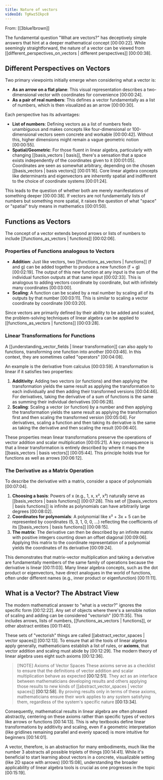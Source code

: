 ```yaml
---
title: Nature of vectors
videoId: TgKwz5Ikpc8
---
```


From: [[3blue1brown]] <br/> 

The fundamental question "What are vectors?" has deceptively simple answers that hint at a deeper mathematical concept <a class="yt-timestamp" data-t="00:00:22">[00:00:22]</a>. While seemingly straightforward, the nature of a vector can be viewed from [[different_perspectives_on_vectors | different perspectives]] <a class="yt-timestamp" data-t="00:00:38">[00:00:38]</a>.

## Different Perspectives on Vectors

Two primary viewpoints initially emerge when considering what a vector is:

*   **As an arrow on a flat plane**: This visual representation describes a two-dimensional vector with coordinates for convenience <a class="yt-timestamp" data-t="00:00:24">[00:00:24]</a>.
*   **As a pair of real numbers**: This defines a vector fundamentally as a list of numbers, which is then visualized as an arrow <a class="yt-timestamp" data-t="00:00:30">[00:00:30]</a>.

Each perspective has its advantages:

*   **List of numbers**: Defining vectors as a list of numbers feels unambiguous and makes concepts like four-dimensional or 100-dimensional vectors seem concrete and workable <a class="yt-timestamp" data-t="00:00:42">[00:00:42]</a>. Without this, higher dimensions might remain a vague geometric notion <a class="yt-timestamp" data-t="00:00:55">[00:00:55]</a>.
*   **Spatial/Geometric**: For those fluent in linear algebra, particularly with changing [[basis_vectors | basis]], there's a sensation that a space exists independently of the coordinates given to it <a class="yt-timestamp" data-t="00:01:05">[00:01:05]</a>. Coordinates are seen as somewhat arbitrary, depending on the chosen [[basis_vectors | basis vectors]] <a class="yt-timestamp" data-t="00:01:16">[00:01:16]</a>. Core linear algebra concepts like determinants and eigenvectors are inherently spatial and indifferent to the choice of coordinate systems <a class="yt-timestamp" data-t="00:01:24">[00:01:24]</a>.

This leads to the question of whether both are merely manifestations of something deeper <a class="yt-timestamp" data-t="00:00:38">[00:00:38]</a>. If vectors are not fundamentally lists of numbers but something more spatial, it raises the question of what "space" or "spatial" truly means in mathematics <a class="yt-timestamp" data-t="00:01:50">[00:01:50]</a>.

## Functions as Vectors

The concept of a vector extends beyond arrows or lists of numbers to include [[functions_as_vectors | functions]] <a class="yt-timestamp" data-t="00:02:06">[00:02:06]</a>.

### Properties of Functions analogous to Vectors

*   **Addition**: Just like vectors, two [[functions_as_vectors | functions]] (f and g) can be added together to produce a new function (f + g) <a class="yt-timestamp" data-t="00:02:19">[00:02:19]</a>. The output of this new function at any input is the sum of the individual function outputs at that same input <a class="yt-timestamp" data-t="00:02:33">[00:02:33]</a>. This is analogous to adding vectors coordinate by coordinate, but with infinitely many coordinates <a class="yt-timestamp" data-t="00:03:00">[00:03:00]</a>.
*   **Scaling**: A function can be scaled by a real number by scaling all of its outputs by that number <a class="yt-timestamp" data-t="00:03:11">[00:03:11]</a>. This is similar to scaling a vector coordinate by coordinate <a class="yt-timestamp" data-t="00:03:20">[00:03:20]</a>.

Since vectors are primarily defined by their ability to be added and scaled, the problem-solving techniques of linear algebra can be applied to [[functions_as_vectors | functions]] <a class="yt-timestamp" data-t="00:03:28">[00:03:28]</a>.

### Linear Transformations for Functions

A [[understanding_vector_fields | linear transformation]] can also apply to functions, transforming one function into another <a class="yt-timestamp" data-t="00:03:46">[00:03:46]</a>. In this context, they are sometimes called "operators" <a class="yt-timestamp" data-t="00:04:08">[00:04:08]</a>.

An example is the derivative from calculus <a class="yt-timestamp" data-t="00:03:59">[00:03:59]</a>. A transformation is linear if it satisfies two properties:

1.  **Additivity**: Adding two vectors (or functions) and then applying the transformation yields the same result as applying the transformation to each individually and then adding their transformed versions <a class="yt-timestamp" data-t="00:04:46">[00:04:46]</a>. For derivatives, taking the derivative of a sum of functions is the same as summing their individual derivatives <a class="yt-timestamp" data-t="00:06:28">[00:06:28]</a>.
2.  **Scaling**: Scaling a vector (or function) by a number and then applying the transformation yields the same result as applying the transformation first and then scaling the transformed version <a class="yt-timestamp" data-t="00:05:04">[00:05:04]</a>. For derivatives, scaling a function and then taking its derivative is the same as taking the derivative and then scaling the result <a class="yt-timestamp" data-t="00:06:40">[00:06:40]</a>.

These properties mean linear transformations preserve the operations of vector addition and scalar multiplication <a class="yt-timestamp" data-t="00:05:21">[00:05:21]</a>. A key consequence is that a linear transformation is entirely described by where it maps the [[basis_vectors | basis vectors]] <a class="yt-timestamp" data-t="00:05:44">[00:05:44]</a>. This principle holds true for functions as well as arrows <a class="yt-timestamp" data-t="00:06:12">[00:06:12]</a>.

### The Derivative as a Matrix Operation

To describe the derivative with a matrix, consider a space of polynomials <a class="yt-timestamp" data-t="00:07:04">[00:07:04]</a>.
1.  **Choosing a basis**: Powers of x (e.g., 1, x, x², x³) naturally serve as [[basis_vectors | basis functions]] <a class="yt-timestamp" data-t="00:07:28">[00:07:28]</a>. This set of [[basis_vectors | basis functions]] is infinite as polynomials can have arbitrarily large degrees <a class="yt-timestamp" data-t="00:08:02">[00:08:02]</a>.
2.  **Coordinates for polynomials**: A polynomial like x² + 3x + 5 can be represented by coordinates (5, 3, 1, 0, 0, ...) reflecting the coefficients of its [[basis_vectors | basis functions]] <a class="yt-timestamp" data-t="00:08:15">[00:08:15]</a>.
3.  **The matrix**: The derivative can then be described by an infinite matrix with positive integers counting down an offset diagonal <a class="yt-timestamp" data-t="00:09:06">[00:09:06]</a>. Applying this matrix to the coordinate representation of a polynomial yields the coordinates of its derivative <a class="yt-timestamp" data-t="00:09:24">[00:09:24]</a>.

This demonstrates that matrix-vector multiplication and taking a derivative are fundamentally members of the same family of operations because the derivative is linear <a class="yt-timestamp" data-t="00:11:03">[00:11:03]</a>. Many linear algebra concepts, such as the dot product or eigenvectors, have direct analogues in the world of functions, often under different names (e.g., inner product or eigenfunction) <a class="yt-timestamp" data-t="00:11:11">[00:11:11]</a>.

## What is a Vector? The Abstract View

The modern mathematical answer to "what is a vector?" ignores the specific form <a class="yt-timestamp" data-t="00:12:22">[00:12:22]</a>. Any set of objects where there's a sensible notion of scaling and adding can be considered "vectorish" <a class="yt-timestamp" data-t="00:11:35">[00:11:35]</a>. This includes arrows, lists of numbers, [[functions_as_vectors | functions]], or other abstract entities <a class="yt-timestamp" data-t="00:11:40">[00:11:40]</a>.

These sets of "vectorish" things are called [[abstract_vector_spaces | vector spaces]] <a class="yt-timestamp" data-t="00:12:13">[00:12:13]</a>. To ensure that all the tools of linear algebra apply generally, mathematicians establish a list of rules, or **axioms**, that vector addition and scaling must abide by <a class="yt-timestamp" data-t="00:12:29">[00:12:29]</a>. The modern theory of linear algebra uses eight such axioms <a class="yt-timestamp" data-t="00:12:36">[00:12:36]</a>.

> [!NOTE] Axioms of Vector Spaces
> These axioms serve as a checklist to ensure that the definitions of vector addition and scalar multiplication behave as expected <a class="yt-timestamp" data-t="00:12:51">[00:12:51]</a>. They act as an interface between mathematicians developing results and others applying those results to new kinds of [[abstract_vector_spaces | vector spaces]] <a class="yt-timestamp" data-t="00:12:58">[00:12:58]</a>. By proving results only in terms of these axioms, mathematicians ensure their work applies to any system satisfying them, regardless of the system's specific nature <a class="yt-timestamp" data-t="00:13:34">[00:13:34]</a>.

Consequently, mathematical results in linear algebra are often phrased abstractly, centering on these axioms rather than specific types of vectors like arrows or functions <a class="yt-timestamp" data-t="00:14:13">[00:14:13]</a>. This is why textbooks define linear transformations by additivity and scaling, even if a geometric interpretation (like gridlines remaining parallel and evenly spaced) is more intuitive for beginners <a class="yt-timestamp" data-t="00:14:01">[00:14:01]</a>.

A vector, therefore, is an abstraction for many embodiments, much like the number 3 abstracts all possible triplets of things <a class="yt-timestamp" data-t="00:14:41">[00:14:41]</a>. While it's beneficial to start learning about vectors in a concrete, visualizable setting (like 2D space with arrows) <a class="yt-timestamp" data-t="00:15:08">[00:15:08]</a>, understanding the broader applicability of linear algebra tools is crucial as one progresses in the topic <a class="yt-timestamp" data-t="00:15:19">[00:15:19]</a>.